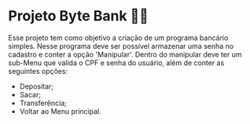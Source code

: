 # Projeto Byte Bank 👩‍💻
Esse projeto tem como objetivo a criação de um programa bancário simples. Nesse programa deve ser possível armazenar uma senha no cadastro e conter a opção 'Manipular'. Dentro do manipular deve ter um sub-Menu que valida o CPF e senha do usuário, além de conter as seguintes opções:
- Depositar;
- Sacar; 
- Transferência; 
- Voltar ao Menu principal. 
